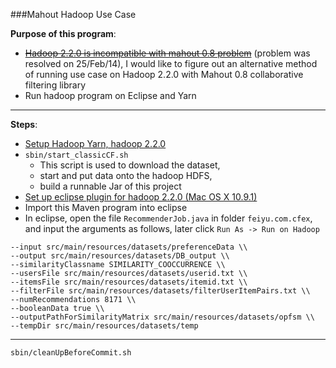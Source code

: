 ###Mahout Hadoop Use Case    

**Purpose of this program**:   
- ~~[Hadoop 2.2.0 is incompatible with mahout 0.8 problem](https://issues.apache.org/jira/browse/MAHOUT-1329)~~ (problem was resolved on 25/Feb/14), I would like to figure out an alternative method of running use case on Hadoop 2.2.0 with Mahout 0.8 collaborative filtering library         
- Run hadoop program on Eclipse and Yarn    

---

**Steps**:
- [Setup Hadoop Yarn, hadoop 2.2.0](http://faustineinsun.github.io/Setup-Hadoop-Yarn/)    
- `sbin/start_classicCF.sh`   
    - This script is used to download the dataset,    
    - start and put data onto the hadoop HDFS,        
    - build a runnable Jar of this project  
- [Set up eclipse plugin for hadoop 2.2.0 (Mac OS X 10.9.1)](http://faustineinsun.blogspot.com/2014/01/setup-eclipse-plugin-for-hadoop-220-mac.html)    
- Import this Maven program into eclipse    
- In eclipse, open the file `RecommenderJob.java` in folder `feiyu.com.cfex`, and input the arguments as follows, later click `Run As -> Run on Hadoop`  

```
--input src/main/resources/datasets/preferenceData \\
--output src/main/resources/datasets/DB_output \\
--similarityClassname SIMILARITY_COOCCURRENCE \\
--usersFile src/main/resources/datasets/userid.txt \\
--itemsFile src/main/resources/datasets/itemid.txt \\
--filterFile src/main/resources/datasets/filterUserItemPairs.txt \\
--numRecommendations 8171 \\
--booleanData true \\
--outputPathForSimilarityMatrix src/main/resources/datasets/opfsm \\
--tempDir src/main/resources/datasets/temp
```

---    

`sbin/cleanUpBeforeCommit.sh`    
